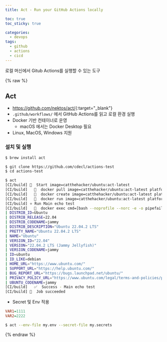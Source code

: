 ```yaml
---
title: Act - Run your GitHub Actions locally

toc: true
toc_sticky: true

categories:
  - devops
tags:
  - github
  - actions
  - cicd
---
```

 
로컬 머신에서 Gitub Actions를 실행할 수 있는 도구 

{% raw %}

## Act
- <https://github.com/nektos/act/>{:target="_blank"}
- `.github/workflows/` 에서 GitHub Actions를 읽고 로컬 환경 실행
- Docker 기반 컨테이너로 운영 
  - macOS 에서는 Docker Desktop 필요
- Linux, MacOS, Windows 지원 

### 설치 및 실행 

```sh
$ brew install act
```

```sh
$ git clone https://github.com/cdecl/actions-test
$ cd actions-test 

$ act 
[CI/build] 🚀  Start image=catthehacker/ubuntu:act-latest
[CI/build]   🐳  docker pull image=catthehacker/ubuntu:act-latest platform= username= forcePull=true
[CI/build]   🐳  docker create image=catthehacker/ubuntu:act-latest platform= entrypoint=["tail" "-f" "/dev/null"] cmd=[]
[CI/build]   🐳  docker run image=catthehacker/ubuntu:act-latest platform= entrypoint=["tail" "-f" "/dev/null"] cmd=[]
[CI/build] ⭐ Run Main echo test
[CI/build]   🐳  docker exec cmd=[bash --noprofile --norc -e -o pipefail /var/run/act/workflow/0] user= workdir=
| DISTRIB_ID=Ubuntu
| DISTRIB_RELEASE=22.04
| DISTRIB_CODENAME=jammy
| DISTRIB_DESCRIPTION="Ubuntu 22.04.2 LTS"
| PRETTY_NAME="Ubuntu 22.04.2 LTS"
| NAME="Ubuntu"
| VERSION_ID="22.04"
| VERSION="22.04.2 LTS (Jammy Jellyfish)"
| VERSION_CODENAME=jammy
| ID=ubuntu
| ID_LIKE=debian
| HOME_URL="https://www.ubuntu.com/"
| SUPPORT_URL="https://help.ubuntu.com/"
| BUG_REPORT_URL="https://bugs.launchpad.net/ubuntu/"
| PRIVACY_POLICY_URL="https://www.ubuntu.com/legal/terms-and-policies/privacy-policy"
| UBUNTU_CODENAME=jammy
[CI/build]   ✅  Success - Main echo test
[CI/build] 🏁  Job succeeded
```

- Secret 및 Env 적용 

```ini
VAR1=1111
VAR2=2222
```

```sh
$ act --env-file my.env --secret-file my.secrets
```



{% endraw %}

